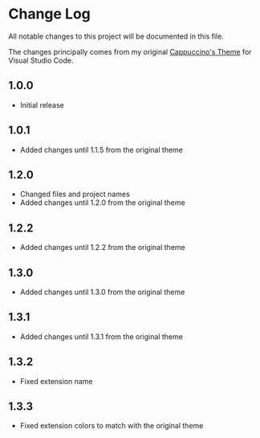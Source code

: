 # Change Log

All notable changes to this project will be documented in this file.

The changes principally comes from my original
[Cappuccino's Theme](https://marketplace.visualstudio.com/items?itemName=Cappuccino093.CappuccinoVSCodeTheme)
for Visual Studio Code.

## 1.0.0

- Initial release

## 1.0.1

- Added changes until 1.1.5 from the original theme

## 1.2.0

- Changed files and project names
- Added changes until 1.2.0 from the original theme

## 1.2.2

- Added changes until 1.2.2 from the original theme

## 1.3.0

- Added changes until 1.3.0 from the original theme

## 1.3.1

- Added changes until 1.3.1 from the original theme

## 1.3.2

- Fixed extension name

## 1.3.3

- Fixed extension colors to match with the original theme
